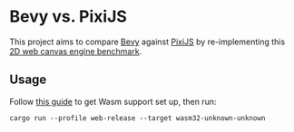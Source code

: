 # Bevy vs. PixiJS

This project aims to compare [Bevy](https://bevyengine.org/) against [PixiJS](https://pixijs.com/)
by re-implementing this [2D web canvas engine benchmark](https://benchmarks.slaylines.io/).

## Usage

Follow [this guide](https://bevy-cheatbook.github.io/platforms/wasm.html#quick-start) to get Wasm support set up, then run:

```shell
cargo run --profile web-release --target wasm32-unknown-unknown
```
